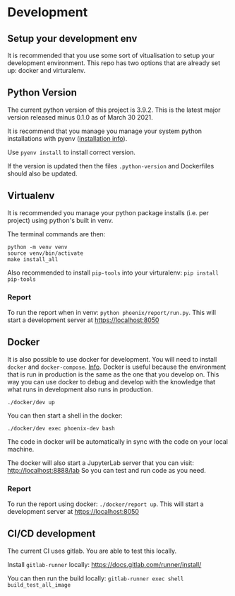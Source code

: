 # Development

## Setup your development env
It is recommended that you use some sort of vitualisation to setup your development environment.
This repo has two options that are already set up: docker and virturalenv.

## Python Version
The current python version of this project is 3.9.2. This is the latest major version released minus 0.1.0 as of March 30 2021.

It is recommend that you manage you manage your system python installations with pyenv ([installation info](https://github.com/pyenv/pyenv#installation)).

Use `pyenv install` to install correct version.

If the version is updated then the files `.python-version` and Dockerfiles should also be updated.

## Virtualenv
It is recommended you manage your python package installs (i.e. per project) using python's built in venv.

The terminal commands are then:
```
python -m venv venv
source venv/bin/activate
make install_all
```
Also recommended to install `pip-tools` into your virturalenv: `pip install pip-tools`

### Report
To run the report when in venv: `python phoenix/report/run.py`.
This will start a development server at [https://localhost:8050](https://localhost:8050)

## Docker
It is also possible to use docker for development. You will need to install `docker` and `docker-compose`. [Info](https://docs.docker.com/compose/install/).
Docker is useful because the environment that is run in production is the same as the one that you develop on.
This way you can use docker to debug and develop with the knowledge that what runs in development also runs in production.
```
./docker/dev up
```

You can then start a shell in the docker:
```
./docker/dev exec phoenix-dev bash
```
The code in docker will be automatically in sync with the code on your local machine.

The docker will also start a JupyterLab server that you can visit: [http://localhost:8888/lab](http://localhost:8888/lab)
So you can test and run code as you need.

### Report
To run the report using docker: `./docker/report up`.
This will start a development server at [https://localhost:8050](https://localhost:8050)

## CI/CD development
The current CI uses gitlab. You are able to test this locally.

Install `gitlab-runner` locally: https://docs.gitlab.com/runner/install/

You can then run the build locally:
`gitlab-runner exec shell build_test_all_image`
